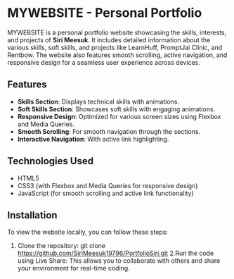 # MYWEBSITE - Personal Portfolio

MYWEBSITE is a personal portfolio website showcasing the skills, interests, and projects of **Siri Meesuk**. It includes detailed information about the various skills, soft skills, and projects like LearnHuff, PromptJai Clinic, and Rentbow. The website also features smooth scrolling, active navigation, and responsive design for a seamless user experience across devices.

## Features

- **Skills Section**: Displays technical skills with animations.
- **Soft Skills Section**: Showcases soft skills with engaging animations.
- **Responsive Design**: Optimized for various screen sizes using Flexbox and Media Queries.
- **Smooth Scrolling**: For smooth navigation through the sections.
- **Interactive Navigation**: With active link highlighting.

## Technologies Used

- HTML5
- CSS3 (with Flexbox and Media Queries for responsive design)
- JavaScript (for smooth scrolling and active link functionality)

## Installation

To view the website locally, you can follow these steps:

1. Clone the repository:
   git clone https://github.com/SiriMeesuk19796/PortfolioSiri.git
2.Run the code using Live Share:
This allows you to collaborate with others and share your environment for real-time coding.
